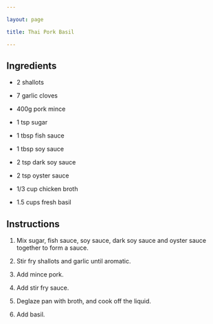 ```yaml
---

layout: page

title: Thai Pork Basil

---
```


## Ingredients

* 2 shallots

* 7 garlic cloves

* 400g pork mince

* 1 tsp sugar

* 1 tbsp fish sauce

* 1 tbsp soy sauce

* 2 tsp dark soy sauce

* 2 tsp oyster sauce

* 1/3 cup chicken broth

* 1.5 cups fresh basil

## Instructions

1. Mix sugar, fish sauce, soy sauce, dark soy sauce and oyster sauce together to form a sauce.

2. Stir fry shallots and garlic until aromatic.

3. Add mince pork.

4. Add stir fry sauce.

5. Deglaze pan with broth, and cook off the liquid.

6. Add basil.
